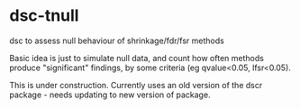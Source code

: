 # dsc-tnull
dsc to assess null behaviour of shrinkage/fdr/fsr methods

Basic idea is just to simulate null data, and count how often methods produce
"significant" findings, by some criteria (eg qvalue<0.05, lfsr<0.05).

This is under construction. Currently uses an old version of the dscr package - needs updating to new version of package.
